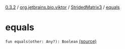 [0.3.2](../../index.md) / [org.jetbrains.bio.viktor](../index.md) / [StridedMatrix3](index.md) / [equals](.)

# equals

`fun equals(other: Any?): Boolean` [(source)](https://github.com/JetBrains-Research/viktor/blob/0.3.2/src/main/kotlin/org/jetbrains/bio/viktor/StridedMatrix3.kt#L111)
